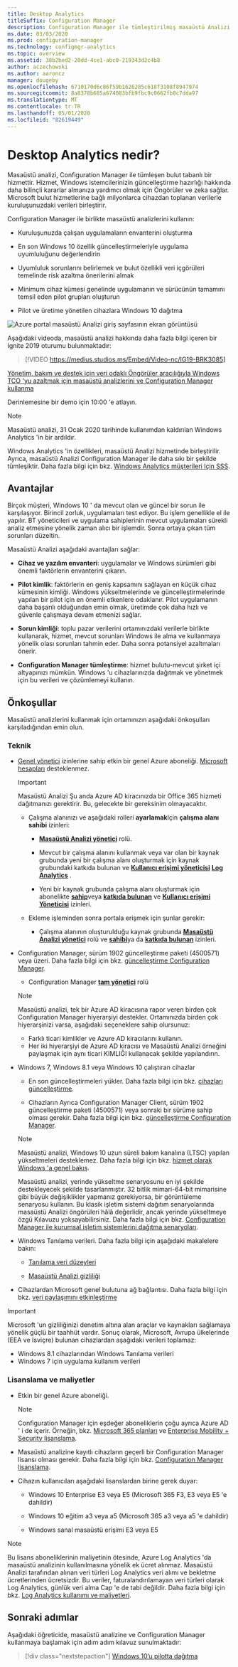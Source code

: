 ```yaml
---
title: Desktop Analytics
titleSuffix: Configuration Manager
description: Configuration Manager ile tümleştirilmiş masaüstü Analizi hizmetine genel bakış.
ms.date: 03/03/2020
ms.prod: configuration-manager
ms.technology: configmgr-analytics
ms.topic: overview
ms.assetid: 38b2bed2-20dd-4ce1-abc0-219343d2c4b8
author: aczechowski
ms.author: aaroncz
manager: dougeby
ms.openlocfilehash: 6710170d6c86f59b1626285c618f3108f8947974
ms.sourcegitcommit: 8a8378b685a674083bfb9fbc9c0662fb0c7dda97
ms.translationtype: MT
ms.contentlocale: tr-TR
ms.lasthandoff: 05/01/2020
ms.locfileid: "82619449"
---
```

# <a name="what-is-desktop-analytics"></a>Desktop Analytics nedir?

Masaüstü analizi, Configuration Manager ile tümleşen bulut tabanlı bir hizmettir. Hizmet, Windows istemcilerinizin güncelleştirme hazırlığı hakkında daha bilinçli kararlar almanıza yardımcı olmak için Öngörüler ve zeka sağlar. Microsoft bulut hizmetlerine bağlı milyonlarca cihazdan toplanan verilerle kuruluşunuzdaki verileri birleştirir.

Configuration Manager ile birlikte masaüstü analizlerini kullanın:  

- Kuruluşunuzda çalışan uygulamaların envanterini oluşturma  

- En son Windows 10 özellik güncelleştirmeleriyle uygulama uyumluluğunu değerlendirin  

- Uyumluluk sorunlarını belirlemek ve bulut özellikli veri içgörüleri temelinde risk azaltma önerilerini almak  

- Minimum cihaz kümesi genelinde uygulamanın ve sürücünün tamamını temsil eden pilot grupları oluşturun  

- Pilot ve üretime yönetilen cihazlara Windows 10 dağıtma  

![Azure portal masaüstü Analizi giriş sayfasının ekran görüntüsü](media/portal-home.png)

Aşağıdaki videoda, masaüstü analizi hakkında daha fazla bilgi içeren bir Ignite 2019 oturumu bulunmaktadır:

> [!VIDEO https://medius.studios.ms/Embed/Video-nc/IG19-BRK3085]

[Yönetim, bakım ve destek için veri odaklı Öngörüler aracılığıyla Windows TCO 'yu azaltmak için masaüstü analizlerini ve Configuration Manager kullanma](https://myignite.techcommunity.microsoft.com/sessions/81689?source=sessions)

Derinlemesine bir demo için 10:00 'e atlayın.

> [!Note]  
> Masaüstü analizi, 31 Ocak 2020 tarihinde kullanımdan kaldırılan Windows Analytics 'in bir ardıldır.
>
> Windows Analytics 'in özellikleri, masaüstü Analizi hizmetinde birleştirilir. Ayrıca, masaüstü Analizi Configuration Manager ile daha sıkı bir şekilde tümleşiktir. Daha fazla bilgi için bkz. [Windows Analytics müşterileri Için SSS](faq.md#existing-windows-analytics-customers).

## <a name="benefits"></a>Avantajlar

Birçok müşteri, Windows 10 ' da mevcut olan ve güncel bir sorun ile karşılaşıyor. Birincil zorluk, uygulamaları test ediyor. Bu işlem genellikle el ile yapılır. BT yöneticileri ve uygulama sahiplerinin mevcut uygulamaları sürekli analiz etmesine yönelik zaman alıcı bir işlemdir. Sonra ortaya çıkan tüm sorunları düzeltin.

Masaüstü Analizi aşağıdaki avantajları sağlar:

- **Cihaz ve yazılım envanteri**: uygulamalar ve Windows sürümleri gibi önemli faktörlerin envanterini çıkarın.  

- **Pilot kimlik**: faktörlerin en geniş kapsamını sağlayan en küçük cihaz kümesinin kimliği. Windows yükseltmelerinde ve güncelleştirmelerinde yapılan bir pilot için en önemli etkenlere odaklanır. Pilot uygulamanın daha başarılı olduğundan emin olmak, üretimde çok daha hızlı ve güvenle çalışmaya devam etmenizi sağlar.  

- **Sorun kimliği**: toplu pazar verilerini ortamınızdaki verilerle birlikte kullanarak, hizmet, mevcut sorunları Windows ile alma ve kullanmaya yönelik olası sorunları tahmin eder. Daha sonra potansiyel azaltmaları önerir.  

- **Configuration Manager tümleştirme**: hizmet bulutu-mevcut şirket içi altyapınızı mümkün. Windows 'u cihazlarınızda dağıtmak ve yönetmek için bu verileri ve çözümlemeyi kullanın.  

## <a name="prerequisites"></a>Önkoşullar

Masaüstü analizlerini kullanmak için ortamınızın aşağıdaki önkoşulları karşıladığından emin olun.

### <a name="technical"></a>Teknik

- [Genel yönetici](/azure/active-directory/users-groups-roles/directory-assign-admin-roles#company-administrator-permissions) izinlerine sahip etkin bir genel Azure aboneliği. [Microsoft hesapları](https://docs.microsoft.com/windows/security/identity-protection/access-control/microsoft-accounts) desteklenmez.  

    > [!Important]  
    > Masaüstü Analizi Şu anda Azure AD kiracınızda bir Office 365 hizmeti dağıtmanızı gerektirir. Bu, gelecekte bir gereksinim olmayacaktır.

    - Çalışma alanınızı ve aşağıdaki rolleri **ayarlamak**Için **çalışma alanı sahibi** izinleri:  

      - [**Masaüstü Analizi yönetici**](https://docs.microsoft.com/azure/active-directory/users-groups-roles/directory-assign-admin-roles#desktop-analytics-administrator-permissions) rolü.

      - Mevcut bir çalışma alanını kullanmak veya var olan bir kaynak grubunda yeni bir çalışma alanı oluşturmak için kaynak grubundaki katkıda bulunan ve [**Kullanıcı erişimi yöneticisi**](https://docs.microsoft.com/azure/role-based-access-control/built-in-roles#user-access-administrator) [**Log Analytics**](https://docs.microsoft.com/azure/role-based-access-control/built-in-roles#log-analytics-contributor) .

      - Yeni bir kaynak grubunda çalışma alanı oluşturmak için abonelikte [**sahip**](https://docs.microsoft.com/azure/role-based-access-control/built-in-roles#owner)veya [**katkıda bulunan**](https://docs.microsoft.com/azure/role-based-access-control/built-in-roles#contributor) ve [**Kullanıcı erişimi Yöneticisi**](https://docs.microsoft.com/azure/role-based-access-control/built-in-roles#user-access-administrator) izinleri.  

    - Ekleme işleminden sonra portala erişmek için şunlar gerekir:

      - Çalışma alanının oluşturulduğu kaynak grubunda [**Masaüstü Analizi yönetici**](https://docs.microsoft.com/azure/active-directory/users-groups-roles/directory-assign-admin-roles#desktop-analytics-administrator-permissions) rolü ve [**sahibi**](https://docs.microsoft.com/azure/role-based-access-control/built-in-roles#owner)ya da [**katkıda bulunan**](https://docs.microsoft.com/azure/role-based-access-control/built-in-roles#contributor) izinleri.

- Configuration Manager, sürüm 1902 güncelleştirme paketi (4500571) veya üzeri. Daha fazla bilgi için bkz. [güncelleştirme Configuration Manager](connect-configmgr.md#bkmk_hotfix).  

    - Configuration Manager [**tam yönetici**](../core/understand/fundamentals-of-role-based-administration.md#bkmk_Planroles) rolü  

    > [!NOTE]
    > Masaüstü analizi, tek bir Azure AD kiracısına rapor veren birden çok Configuration Manager hiyerarşiyi destekler.<!-- 4814075 --> Ortamınızda birden çok hiyerarşinizi varsa, aşağıdaki seçeneklere sahip olursunuz:
    >
    > - Farklı ticari kimlikler ve Azure AD kiracılarını kullanın.
    > - Her iki hiyerarşiyi de Azure AD kiracısı ve Masaüstü Analizi örneğini paylaşmak için aynı ticari KIMLIĞI kullanacak şekilde yapılandırın.

- Windows 7, Windows 8.1 veya Windows 10 çalıştıran cihazlar  

    - En son güncelleştirmeleri yükler. Daha fazla bilgi için bkz. [cihazları güncelleştirme](enroll-devices.md#update-devices).  

    - Cihazların Ayrıca Configuration Manager Client, sürüm 1902 güncelleştirme paketi (4500571) veya sonraki bir sürüme sahip olması gerekir. Daha fazla bilgi için bkz. [güncelleştirme Configuration Manager](connect-configmgr.md#bkmk_hotfix).  

    > [!Note]  
    > Masaüstü analizi, Windows 10 uzun süreli bakım kanalına (LTSC) yapılan yükseltmeleri desteklemez. Daha fazla bilgi için bkz. [hizmet olarak Windows 'a genel bakış](https://docs.microsoft.com/windows/deployment/update/waas-overview#long-term-servicing-channel).
    >
    > Masaüstü analizi, yerinde yükseltme senaryosunu en iyi şekilde destekleyecek şekilde tasarlanmıştır. 32 bitlik mimari-64-bit mimarisine gibi büyük değişiklikler yapmanız gerekiyorsa, bir görüntüleme senaryosu kullanın. Bu klasik işletim sistemi dağıtım senaryolarında masaüstü Analizi öngörüleri hâlâ değerlidir, ancak yerinde yükseltmeye özgü Kılavuzu yoksayabilirsiniz. Daha fazla bilgi için bkz. [Configuration Manager ile kurumsal işletim sistemlerini dağıtma senaryoları](../osd/deploy-use/scenarios-to-deploy-enterprise-operating-systems.md).

- Windows Tanılama verileri. Daha fazla bilgi için aşağıdaki makalelere bakın:  

    - [Tanılama veri düzeyleri](enable-data-sharing.md#diagnostic-data-levels)  

    - [Masaüstü Analizi gizliliği](privacy.md)  

- Cihazlardan Microsoft genel bulutuna ağ bağlantısı. Daha fazla bilgi için bkz. [veri paylaşımını etkinleştirme](enable-data-sharing.md)  

> [!Important]
> Microsoft 'un gizliliğinizi denetim altına alan araçlar ve kaynakları sağlamaya yönelik güçlü bir taahhüt vardır. Sonuç olarak, Microsoft, Avrupa ülkelerinde (EEA ve Isviçre) bulunan cihazlardan aşağıdaki verileri toplamaz:
>
> - Windows 8.1 cihazlarından Windows Tanılama verileri
> - Windows 7 için uygulama kullanım verileri

### <a name="licensing-and-costs"></a>Lisanslama ve maliyetler

- Etkin bir genel Azure aboneliği.

    > [!NOTE]
    > Configuration Manager için eşdeğer aboneliklerin çoğu ayrıca Azure AD ' i de içerir. Örneğin, bkz. [Microsoft 365 planları](https://www.microsoft.com/microsoft-365/compare-all-microsoft-365-plans) ve [Enterprise Mobility + Security lisanslama](https://www.microsoft.com/licensing/product-licensing/enterprise-mobility-security).

- Masaüstü analizine kayıtlı cihazların geçerli bir Configuration Manager lisansı olması gerekir. Daha fazla bilgi için bkz. [Configuration Manager lisanslama](../core/understand/product-and-licensing-faq.md).

- Cihazın kullanıcıları aşağıdaki lisanslardan birine gerek duyar:

  - Windows 10 Enterprise E3 veya E5 (Microsoft 365 F3, E3 veya E5 'e dahildir)

  - Windows 10 eğitim a3 veya a5 (Microsoft 365 a3 veya a5 'e dahildir)

  - Windows sanal masaüstü erişimi E3 veya E5  

> [!NOTE]
> Bu lisans aboneliklerinin maliyetinin ötesinde, Azure Log Analytics 'da masaüstü analizinin kullanılmasına yönelik ek ücret alınmaz. Masaüstü Analizi tarafından alınan veri türleri Log Analytics veri alımı ve bekletme ücretlerinden ücretsizdir. Bu veriler, faturalandırılamayan veri türleri olarak Log Analytics, günlük veri alma Cap 'e de tabi değildir. Daha fazla bilgi için bkz. [Log Analytics kullanımı ve maliyetleri](https://docs.microsoft.com/azure/azure-monitor/platform/manage-cost-storage).

## <a name="next-steps"></a>Sonraki adımlar

Aşağıdaki öğreticide, masaüstü analizine ve Configuration Manager kullanmaya başlamak için adım adım kılavuz sunulmaktadır:
  
> [!div class="nextstepaction"]
> [Windows 10’u pilotta dağıtma](tutorial-windows10.md)
